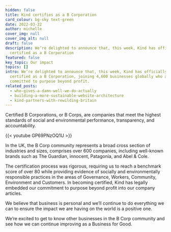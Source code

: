 ```yaml
---
hidden: false
title: Kind certifies as a B Corporation
card_colour: bg-sky text-green
date: 2022-03-22
author: michelle
cover_img: null
cover_img_alt: null
draft: false
description: We’re delighted to announce that, this week, Kind has officially
  certified as a B Corporation
featured: false
key_topic: Our impact
topics: []
intro: We’re delighted to announce that, this week, Kind has officially
  certified as a B Corporation, joining 4,600 businesses globally who are
  committed to purpose beyond profit.
related_posts:
  - who-gives-a-damn-well-we-do-actually
  - building-a-more-sustainable-website-architecture
  - kind-partners-with-rewilding-britain
---
```


Certified B Corporations, or B Corps, are companies that meet the highest standards of social and environmental performance, transparency, and accountability.

{{< youtube GP69PNzOQ1U >}}

In the UK, the B Corp community represents a broad cross section of industries and sizes, comprises over 600 companies, including well-known brands such as The Guardian, innocent, Patagonia, and Abel & Cole.

The certification process was rigorous, requiring us to reach a benchmark score of over 80 while providing evidence of socially and environmentally responsible practices in the areas of Governance, Workers, Community, Environment and Customers. In becoming certified, Kind has legally embedded our commitment to purpose beyond profit into our company articles.

We believe that business is personal and we’ll continue to do everything we can to ensure the impact we are having on the world is a positive one.

We’re excited to get to know other businesses in the B Corp community and see how we can continue improving as a Business for Good.

